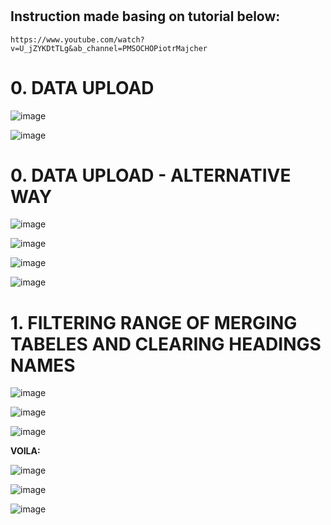 #
## Instruction made basing on tutorial below:
```
https://www.youtube.com/watch?v=U_jZYKDtTLg&ab_channel=PMSOCHOPiotrMajcher
```

# 0. DATA UPLOAD

![image](https://user-images.githubusercontent.com/103432222/227909949-825ba8b6-06b3-4e11-8ae3-f146028bcd32.png)

![image](https://user-images.githubusercontent.com/103432222/227909988-4becce26-20ec-49c8-85a9-48dfeafb5c49.png)

# 0. DATA UPLOAD - ALTERNATIVE WAY

![image](https://user-images.githubusercontent.com/103432222/227910810-f6050c64-82c2-42ad-a850-bc9e1d60031f.png)

![image](https://user-images.githubusercontent.com/103432222/227911052-f3df764e-7528-4414-ad9b-ef4b99f3156d.png)

![image](https://user-images.githubusercontent.com/103432222/227911265-73ed8628-2111-4d6c-a3b3-ac760fc76358.png)

![image](https://user-images.githubusercontent.com/103432222/227911641-d8b0d7f2-5cd4-4442-b16c-f1c2a046fdd2.png)

# 1. FILTERING RANGE OF MERGING TABELES AND CLEARING HEADINGS NAMES

![image](https://user-images.githubusercontent.com/103432222/227912696-b8f467d9-95c5-4cd2-9644-c4683345c93f.png)

![image](https://user-images.githubusercontent.com/103432222/227913199-1634340b-fead-42f0-9b17-e6108a6d3b18.png)

![image](https://user-images.githubusercontent.com/103432222/227913324-0cd0bce0-0409-4299-b1c4-6bc5b61ae5c4.png)

**VOILA:**

![image](https://user-images.githubusercontent.com/103432222/227914243-9914b61a-4eb0-4f56-b1c1-77467e721093.png)

![image](https://user-images.githubusercontent.com/103432222/227916934-3bc2b3ec-fb6e-4025-b550-6f0ca9eed5f5.png)

![image](https://user-images.githubusercontent.com/103432222/227917884-f00ee861-5345-4d9d-8b6e-50c667108e53.png)





